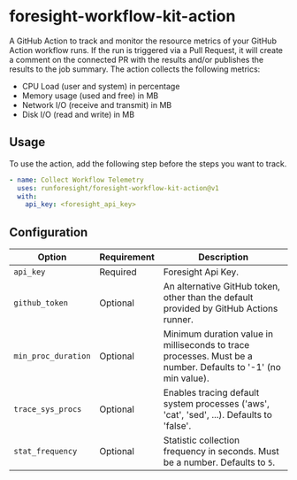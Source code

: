 # foresight-workflow-kit-action

A GitHub Action to track and monitor the resource metrics of your GitHub Action workflow runs. If the run is triggered via a Pull Request, it will create a comment on the connected PR with the results and/or publishes the results to the job summary. The action collects the following metrics:

- CPU Load (user and system) in percentage
- Memory usage (used and free) in MB
- Network I/O (receive and transmit) in MB
- Disk I/O (read and write) in MB

## Usage

To use the action, add the following step before the steps you want to track.

```yaml
- name: Collect Workflow Telemetry
  uses: runforesight/foresight-workflow-kit-action@v1
  with:
    api_key: <foresight_api_key>
```

## Configuration

| Option                | Requirement       | Description
| ---                   | ---               | ---
| `api_key`        | Required          |  Foresight Api Key.
| `github_token`        | Optional          | An alternative GitHub token, other than the default provided by GitHub Actions runner.
| `min_proc_duration`      | Optional          | Minimum duration value in milliseconds to trace processes. Must be a number. Defaults to '-1' (no min value).
| `trace_sys_procs`      | Optional          | Enables tracing default system processes ('aws', 'cat', 'sed', ...). Defaults to 'false'.
| `stat_frequency`      | Optional          | Statistic collection frequency in seconds. Must be a number. Defaults to `5`.
